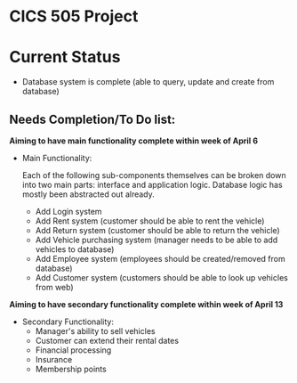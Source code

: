 CICS 505 Project
====================

Current Status
====================
* Database system is complete (able to query, update and create from database)

Needs Completion/To Do list:
----------------------------


__Aiming to have main functionality complete within week of April 6__

* Main Functionality:

  Each of the following sub-components themselves can be broken down
  into two main parts: interface and application logic. Database logic
  has mostly been abstracted out already.
    * Add Login system
    * Add Rent system (customer should be able to rent the vehicle)
    * Add Return system (customer should be able to return the vehicle)
    * Add Vehicle purchasing system (manager needs to be able to add vehicles to database)
    * Add Employee system (employees should be created/removed from database)
    * Add Customer system (customers should be able to look up vehicles from web)

__Aiming to have secondary functionality complete within week of April 13__

* Secondary Functionality:
    * Manager's ability to sell vehicles
    * Customer can extend their rental dates
    * Financial processing
    * Insurance
    * Membership points 
